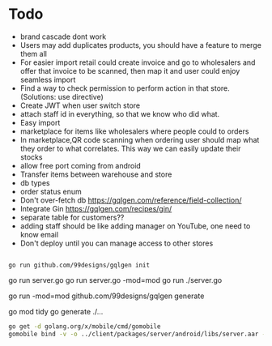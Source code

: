 # Todo

- brand cascade dont work
- Users may add duplicates products, you should have a feature to merge them all
- For easier import retail could create invoice and go to wholesalers and offer that invoice to be scanned, then map it
  and user could enjoy seamless import
- Find a way to check permission to perform action in that store. (Solutions: use directive)
- Create JWT when user switch store
- attach staff id in everything, so that we know who did what.
- Easy import
- marketplace for items like wholesalers where people could to orders
- In marketplace,QR code scanning when ordering user should map what they order to what correlates. This way we can
  easily update their stocks
- allow free port coming from android
- Transfer items between warehouse and store
- db types
- order status enum
- Don't over-fetch db https://gqlgen.com/reference/field-collection/
- Integrate Gin https://gqlgen.com/recipes/gin/
- separate table for customers??
- adding staff should be like adding manager on YouTube, one need to know email
- Don't deploy until you can manage access to other stores

```console

go run github.com/99designs/gqlgen init

```

go run server.go go run server.go -mod=mod go run ./server.go

go run -mod=mod github.com/99designs/gqlgen generate

go mod tidy go generate ./...

```bash
go get -d golang.org/x/mobile/cmd/gomobile 
gomobile bind -v -o ../client/packages/server/android/libs/server.aar -target=android ./lib
```